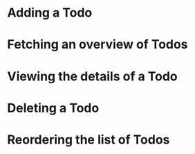 # Adding a Todo
# Fetching an overview of Todos
# Viewing the details of a Todo
# Deleting a Todo
# Reordering the list of Todos